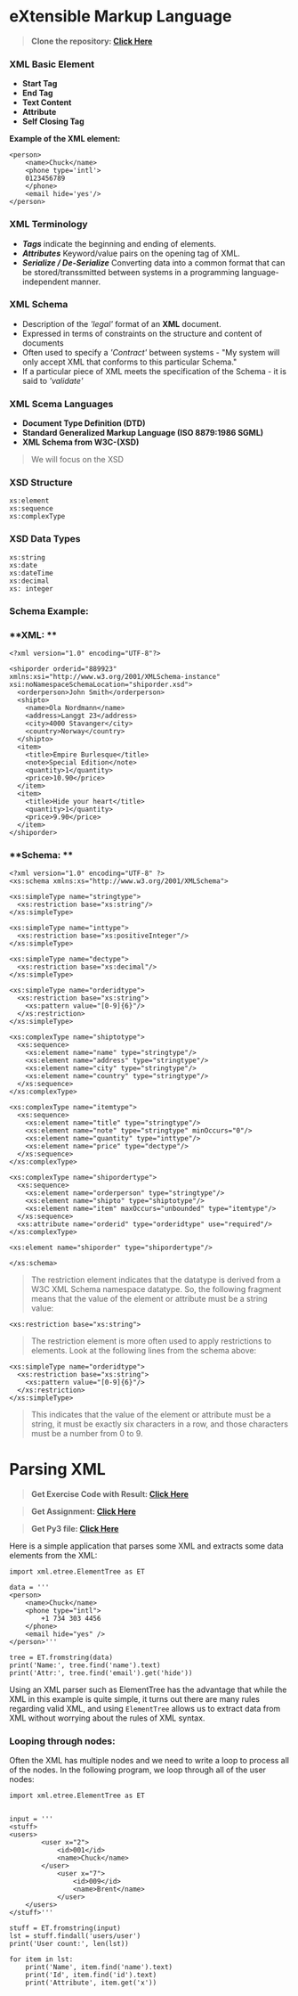 # eXtensible Markup Language

>**Clone the repository: [Click Here](https://github.com/ahnafpie/Working-with-web-data-.xml-in-python3.git)**


### XML Basic Element

* **Start Tag**
* **End Tag**
* **Text Content**
* **Attribute**
* **Self Closing Tag**

**Example of the XML element:**
```
<person>
    <name>Chuck</name>
    <phone type='intl'>
    0123456789
    </phone>
    <email hide='yes'/>
</person>
```
### XML Terminology

* ***Tags*** indicate the beginning and ending of elements.
* ***Attributes*** Keyword/value pairs on the opening tag of XML.
* ***Serialize / De-Serialize*** Converting data into a common format that can be stored/transsmitted between systems in a programming language-independent manner.

### XML Schema

* Description of the *'legal'* format of an **XML** document.
* Expressed in terms of constraints on the structure and content of documents
* Often used to specify a *'Contract'* between systems - "My system will only accept XML that conforms to this particular Schema."
* If a particular piece of XML meets the specification of the Schema - it is said to *'validate'*

### XML Scema Languages

* **Document Type Definition (DTD)**
* **Standard Generalized Markup Language (ISO 8879:1986 SGML)**
* **XML Schema from W3C-(XSD)**

>We will focus on the XSD

### XSD Structure

```
xs:element
xs:sequence
xs:complexType
```

### XSD Data Types

```
xs:string
xs:date
xs:dateTime
xs:decimal
xs: integer
```

### Schema Example:


### **XML: **
```
<?xml version="1.0" encoding="UTF-8"?>

<shiporder orderid="889923"
xmlns:xsi="http://www.w3.org/2001/XMLSchema-instance"
xsi:noNamespaceSchemaLocation="shiporder.xsd">
  <orderperson>John Smith</orderperson>
  <shipto>
    <name>Ola Nordmann</name>
    <address>Langgt 23</address>
    <city>4000 Stavanger</city>
    <country>Norway</country>
  </shipto>
  <item>
    <title>Empire Burlesque</title>
    <note>Special Edition</note>
    <quantity>1</quantity>
    <price>10.90</price>
  </item>
  <item>
    <title>Hide your heart</title>
    <quantity>1</quantity>
    <price>9.90</price>
  </item>
</shiporder>

```

### **Schema: **
```
<?xml version="1.0" encoding="UTF-8" ?>
<xs:schema xmlns:xs="http://www.w3.org/2001/XMLSchema">

<xs:simpleType name="stringtype">
  <xs:restriction base="xs:string"/>
</xs:simpleType>

<xs:simpleType name="inttype">
  <xs:restriction base="xs:positiveInteger"/>
</xs:simpleType>

<xs:simpleType name="dectype">
  <xs:restriction base="xs:decimal"/>
</xs:simpleType>

<xs:simpleType name="orderidtype">
  <xs:restriction base="xs:string">
    <xs:pattern value="[0-9]{6}"/>
  </xs:restriction>
</xs:simpleType>

<xs:complexType name="shiptotype">
  <xs:sequence>
    <xs:element name="name" type="stringtype"/>
    <xs:element name="address" type="stringtype"/>
    <xs:element name="city" type="stringtype"/>
    <xs:element name="country" type="stringtype"/>
  </xs:sequence>
</xs:complexType>

<xs:complexType name="itemtype">
  <xs:sequence>
    <xs:element name="title" type="stringtype"/>
    <xs:element name="note" type="stringtype" minOccurs="0"/>
    <xs:element name="quantity" type="inttype"/>
    <xs:element name="price" type="dectype"/>
  </xs:sequence>
</xs:complexType>

<xs:complexType name="shipordertype">
  <xs:sequence>
    <xs:element name="orderperson" type="stringtype"/>
    <xs:element name="shipto" type="shiptotype"/>
    <xs:element name="item" maxOccurs="unbounded" type="itemtype"/>
  </xs:sequence>
  <xs:attribute name="orderid" type="orderidtype" use="required"/>
</xs:complexType>

<xs:element name="shiporder" type="shipordertype"/>

</xs:schema>
```
>The restriction element indicates that the datatype is derived from a W3C XML Schema namespace datatype. So, the following fragment means that the value of the element or attribute must be a string value:
```
<xs:restriction base="xs:string">
```
>The restriction element is more often used to apply restrictions to elements. Look at the following lines from the schema above:

```
<xs:simpleType name="orderidtype">
  <xs:restriction base="xs:string">
    <xs:pattern value="[0-9]{6}"/>
  </xs:restriction>
</xs:simpleType>
```
>This indicates that the value of the element or attribute must be a string, it must be exactly six characters in a row, and those characters must be a number from 0 to 9.



# Parsing XML

>**Get Exercise Code with Result: [Click Here](https://github.com/ahnafpie/Working-with-web-data-.xml-in-python3/blob/master/exercise_xml.ipynb)**

>**Get Assignment: [Click Here](https://github.com/ahnafpie/Working-with-web-data-.xml-in-python3/blob/master/Assignment_xml.ipynb)**

>**Get Py3 file: [Click Here](https://github.com/ahnafpie/Working-with-web-data-.xml-in-python3/commit/def54ddc8cc53254074f84fc78790163c83d0ad6)**

Here is a simple application that parses some XML and extracts some data elements
from the XML:

```
import xml.etree.ElementTree as ET

data = '''
<person>
    <name>Chuck</name>
    <phone type="intl">
        +1 734 303 4456
    </phone>
    <email hide="yes" />
</person>'''

tree = ET.fromstring(data)
print('Name:', tree.find('name').text)
print('Attr:', tree.find('email').get('hide'))
```
Using an XML parser such as ElementTree has the advantage that while the XML in this example is quite simple, it turns out there are many rules regarding valid XML, and using ```ElementTree``` allows us to extract data from XML without worrying about the rules of XML syntax.

### Looping through nodes:

Often the XML has multiple nodes and we need to write a loop to process all of
the nodes. In the following program, we loop through all of the user nodes:
```
import xml.etree.ElementTree as ET


input = '''
<stuff>
<users>
        <user x="2">
            <id>001</id>
            <name>Chuck</name>
        </user>
            <user x="7">
                <id>009</id>
                <name>Brent</name>
            </user>
    </users>
</stuff>'''

stuff = ET.fromstring(input)
lst = stuff.findall('users/user')
print('User count:', len(lst))

for item in lst:
    print('Name', item.find('name').text)
    print('Id', item.find('id').text)
    print('Attribute', item.get('x'))
```

